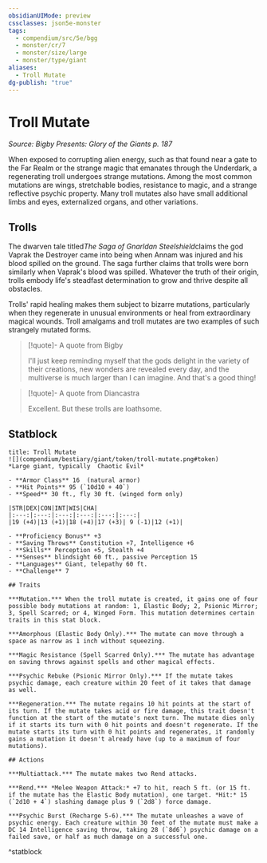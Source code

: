 ```yaml
---
obsidianUIMode: preview
cssclasses: json5e-monster
tags:
  - compendium/src/5e/bgg
  - monster/cr/7
  - monster/size/large
  - monster/type/giant
aliases:
  - Troll Mutate
dg-publish: "true"
---
```

# Troll Mutate
*Source: Bigby Presents: Glory of the Giants p. 187*  

When exposed to corrupting alien energy, such as that found near a gate to the Far Realm or the strange magic that emanates through the Underdark, a regenerating troll undergoes strange mutations. Among the most common mutations are wings, stretchable bodies, resistance to magic, and a strange reflective psychic property. Many troll mutates also have small additional limbs and eyes, externalized organs, and other variations.

## Trolls

The dwarven tale titled*The Saga of Gnarldan Steelshield*claims the god Vaprak the Destroyer came into being when Annam was injured and his blood spilled on the ground. The saga further claims that trolls were born similarly when Vaprak's blood was spilled. Whatever the truth of their origin, trolls embody life's steadfast determination to grow and thrive despite all obstacles.

Trolls' rapid healing makes them subject to bizarre mutations, particularly when they regenerate in unusual environments or heal from extraordinary magical wounds. Troll amalgams and troll mutates are two examples of such strangely mutated forms.

> [!quote]- A quote from Bigby  
> 
> I'll just keep reminding myself that the gods delight in the variety of their creations, new wonders are revealed every day, and the multiverse is much larger than I can imagine. And that's a good thing!

> [!quote]- A quote from Diancastra  
> 
> Excellent. But these trolls are loathsome.


## Statblock

```ad-statblock
title: Troll Mutate
![](compendium/bestiary/giant/token/troll-mutate.png#token)
*Large giant, typically  Chaotic Evil*

- **Armor Class** 16  (natural armor)
- **Hit Points** 95 (`10d10 + 40`)
- **Speed** 30 ft., fly 30 ft. (winged form only)

|STR|DEX|CON|INT|WIS|CHA|
|:---:|:---:|:---:|:---:|:---:|:---:|
|19 (+4)|13 (+1)|18 (+4)|17 (+3)| 9 (-1)|12 (+1)|

- **Proficiency Bonus** +3
- **Saving Throws** Constitution +7, Intelligence +6
- **Skills** Perception +5, Stealth +4
- **Senses** blindsight 60 ft., passive Perception 15
- **Languages** Giant, telepathy 60 ft.
- **Challenge** 7

## Traits

***Mutation.*** When the troll mutate is created, it gains one of four possible body mutations at random: 1, Elastic Body; 2, Psionic Mirror; 3, Spell Scarred; or 4, Winged Form. This mutation determines certain traits in this stat block.

***Amorphous (Elastic Body Only).*** The mutate can move through a space as narrow as 1 inch without squeezing.

***Magic Resistance (Spell Scarred Only).*** The mutate has advantage on saving throws against spells and other magical effects.

***Psychic Rebuke (Psionic Mirror Only).*** If the mutate takes psychic damage, each creature within 20 feet of it takes that damage as well.

***Regeneration.*** The mutate regains 10 hit points at the start of its turn. If the mutate takes acid or fire damage, this trait doesn't function at the start of the mutate's next turn. The mutate dies only if it starts its turn with 0 hit points and doesn't regenerate. If the mutate starts its turn with 0 hit points and regenerates, it randomly gains a mutation it doesn't already have (up to a maximum of four mutations).

## Actions

***Multiattack.*** The mutate makes two Rend attacks.

***Rend.*** *Melee Weapon Attack:* +7 to hit, reach 5 ft. (or 15 ft. if the mutate has the Elastic Body mutation), one target. *Hit:* 15 (`2d10 + 4`) slashing damage plus 9 (`2d8`) force damage.

***Psychic Burst (Recharge 5-6).*** The mutate unleashes a wave of psychic energy. Each creature within 30 feet of the mutate must make a DC 14 Intelligence saving throw, taking 28 (`8d6`) psychic damage on a failed save, or half as much damage on a successful one.
```
^statblock